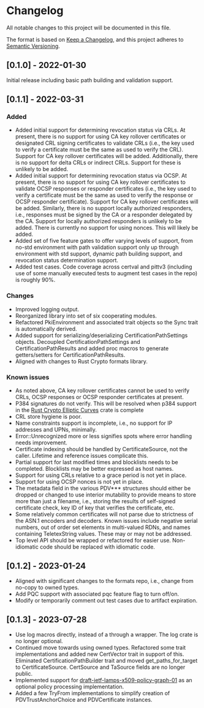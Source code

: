 # Changelog
All notable changes to this project will be documented in this file.

The format is based on [Keep a Changelog](https://keepachangelog.com/en/1.0.0/),
and this project adheres to [Semantic Versioning](https://semver.org/spec/v2.0.0.html).

## [0.1.0] - 2022-01-30 

Initial release including basic path building and validation support.

## [0.1.1] - 2022-03-31

### Added
- Added initial support for determining revocation status via CRLs. At present, there is no support
for using CA key rollover certificates or designated CRL signing certificates to validate CRLs (i.e., 
the key used to verify a certificate must be the same as used to verify the CRL). Support for CA key 
rollover certificates will be added. Additionally, there is no support for delta CRLs or indirect CRLs. 
Support for these is unlikely to be added.
- Added initial support for determining revocation status via OCSP. At present, there is no support for 
using CA key rollover certificates to validate OCSP responses or responder certificates (i.e., the key 
used to verify a certificate must be the same as used to verify the response or OCSP responder certificate). 
Support for CA key rollover certificates will be added. Similarly, there is no support locally authorized
responders, i.e., responses must be signed by the CA or a responder delegated by the CA. Support for locally
authorized responders is unlikely to be added. There is currently no support for using nonces. This will 
likely be added.
- Added set of five feature gates to offer varying levels of support, from no-std environment 
with path validation support only up through environment with std support, dynamic path building support, 
and revocation status determination support.
- Added test cases. Code coverage across certval and pittv3 (including use of some manually executed tests to augment test
cases in the repo) is roughly 90%.

### Changes
- Improved logging output.
- Reorganized library into set of six cooperating modules.
- Refactored PkiEnvironment and associated trait objects so the Sync trait is automatically derived.
- Added support for serializing/deserializing CertificationPathSettings objects. Decoupled CertificationPathSettings and
CertificationPathResults and added proc macros to generate getters/setters for CertificationPathResults.
- Aligned with changes to Rust Crypto formats library.

### Known issues
- As noted above, CA key rollover certificates cannot be used to verify CRLs, OCSP responses or OCSP responder certificates at present.
- P384 signatures do not verify. This will be resolved when p384 support in the [Rust Crypto Elliptic Curves](https://github.com/RustCrypto/elliptic-curves) crate is complete
- CRL store hygiene is poor.
- Name constraints support is incomplete, i.e., no support for IP addresses and UPNs, minimally.
- Error::Unrecognized more or less signifies spots where error handling needs improvement.
- Certificate indexing should be handled by CertificateSource, not the caller. Lifetime and reference issues complicate this.
- Partial support for last modified times and blocklists needs to be completed. Blocklists may be better expressed as host names.
- Support for using CRLs relative to a grace period is not yet in place.
- Support for using OCSP nonces is not yet in place.
- The metadata field in the various PDV*** structures should either be dropped or changed to use interior mutability to 
provide means to store more than just a filename, i.e., storing the results of self-signed certificate check, key ID of 
key that verifies the certificate, etc.
- Some relatively common certificates will not parse due to strictness of the ASN.1 encoders and decoders. Known issues
include negative serial numbers, out of order set elements in multi-valued RDNs, and names containing TeletexString values.
These may or may not be addressed.
- Top level API should be wrapped or refactored for easier use. Non-idiomatic code should be replaced with idiomatic code.

## [0.1.2] - 2023-01-24

- Aligned with significant changes to the formats repo, i.e., change from no-copy to owned types.
- Add PQC support with associated pqc feature flag to turn off/on.
- Modify or temporarily comment out test cases due to artifact expiration.

## [0.1.3] - 2023-07-28

- Use log macros directly, instead of a through a wrapper. The log crate is no longer optional.
- Continued move towards using owned types. Refactored some trait implementations and added new CertVector trait in support of this. Eliminated CertificationPathBuilder trait and moved get_paths_for_target to CertificateSource. CertSource and TaSource fields are no longer public.
- Implemented support for [draft-ietf-lamps-x509-policy-graph-01](https://datatracker.ietf.org/doc/html/draft-ietf-lamps-x509-policy-graph-01) as an optional policy processing implementation.
- Added a few TryFrom implementations to simplify creation of PDVTrustAnchorChoice and PDVCertificate instances.